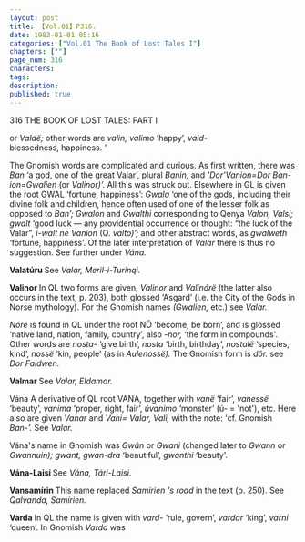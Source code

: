```yaml
---
layout: post
title: 【Vol.01】P316.
date: 1983-01-01 05:16
categories: ["Vol.01 The Book of Lost Tales I"]
chapters: [""]
page_num: 316
characters: 
tags: 
description: 
published: true
---
```


<p style="text-indent: 0;">
316      THE BOOK OF LOST TALES: PART I
</p>

or <I>Valdë; </I>other words are <I>valin, valimo </I>‘happy’, <I>vald-<BR></I>blessedness, happiness. ’

The Gnomish words are complicated and curious. As first written, there was <I>Ban </I>‘a god, one of the great Valar’, plural <I>Banin, </I>and <I>'Dor'Vanion=Dor Ban-ion=Gwalien </I>(or <I>Valinor)’. </I>All this was struck out. Elsewhere in GL is given the root GWAL ‘fortune, happiness’: <I>Gwala </I>‘one of the gods, including their divine folk and children, hence often used of one of the lesser folk as opposed to <I>Ban’; Gwalon </I>and <I>Gwalthi </I>corresponding to Qenya <I>Valon, Valsi; gwalt </I>‘good luck — any providential occurrence or thought: “the luck of the Valar”, <I>i-walt ne Vanion </I>(Q. <I>valto)’; </I>and other abstract words, as <I>gwalweth </I>‘fortune, happiness’. Of the later interpretation of <I>Valar </I>there is thus no suggestion. See further under <I>Vána.</I>

<B>Valatúru   </B>See <I>Valar, Meril-i-Turinqi.</I>

<B>Valinor   </B>In QL two forms are given, <I>Valinor </I>and <I>Valinórë </I>(the latter also occurs in the text, p. 203), both glossed ‘Asgard’ (i.e. the City of the Gods in Norse mythology). For the Gnomish names <I>(Gwalien, </I>etc.) see <I>Valar.</I>

<I>Nórë </I>is found in QL under the root NŌ ‘become, be born’, and is glossed ‘native land, nation, family, country’, also <I>-nor, </I>‘the form in compounds'. Other words are <I>nosta- </I>‘give birth’, <I>nosta </I>‘birth, birthday’, <I>nostalë </I>‘species, kind’, <I>nossë </I>‘kin, people’ (as in <I>Aulenossë). </I>The Gnomish form is <I>dôr. </I>see <I>Dor Faidwen.</I>

<B>Valmar   </B>See <I>Valar, Eldamar.</I>

Vána  A derivative of QL root VANA, together with <I>vanë </I>‘fair’, <I>vanessë </I>‘beauty’, <I>vanima </I>‘proper, right, fair’, <I>úvanimo </I>‘monster’ (ú- = 'not'), etc. Here also are given <I>Vanar </I>and <I>Vani= Valar, Vali, </I>with the note: 'cf. Gnomish <I>Ban-’. </I>See <I>Valar.</I>

Vána's name in Gnomish was <I>Gwân </I>or <I>Gwani </I>(changed later to <I>Gwann </I>or <I>Gwannuin); gwant, gwan-dra </I>‘beautiful’, <I>gwanthi </I>‘beauty’.

<B>Vána-Laisi  </B>See <I>Vána, Tári-Laisi.</I>

<B>Vansamírin </B>This name replaced <I>Samirien 's road </I>in the text (p. 250). See <I>Qalvanda, Samírien.</I>

<B>Varda   </B>In QL the name is given with <I>vard- </I>‘rule, govern’, <I>vardar </I>‘king’, <I>varni </I>‘queen’. In Gnomish <I>Varda </I>was

